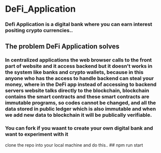 # DeFi_Application

### Defi Application is a digital bank where you can earn interest positing crypto currencies..

## The problem DeFi Application solves
### In centralized applications the web browser calls to the front part of website and it access backend but it doesn't works in the system like banks and crypto wallets, because in this anyone who has the access to handle backend can steal your money, where in the DeFi app instead of accessing to backend servers website talks directly to the blockchain, blockchain contains the smart contracts and these smart contracts are immutable programs, so codes cannot be changed, and all the data stored in public ledger which is also immutable and when we add new data to blockchain it will be publically verifiable.

### You can fork if you waant to create your own digital bank and want to experiment with it 
clone the repo into your local machine and do this.. ## npm run start
